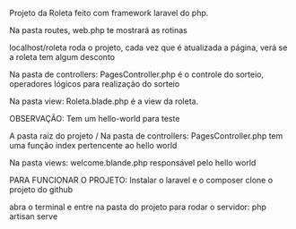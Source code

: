 Projeto da Roleta feito com framework laravel do php.

Na pasta routes,
web.php te mostrará as rotinas

localhost/roleta roda o projeto, cada vez que é atualizada a página, verá se a roleta tem algum desconto

Na pasta de controllers:
PagesController.php é o controle do sorteio, operadores lógicos para realização do sorteio

Na pasta view:
Roleta.blade.php é a view da roleta. 

OBSERVAÇÃO:
Tem um hello-world para teste

A pasta raiz do projeto /
Na pasta de controllers:
PagesController.php tem uma função index pertencente ao hello world

Na pasta views: 
welcome.blande.php responsável pelo hello world

PARA FUNCIONAR O PROJETO:
Instalar o laravel e o composer
clone o projeto do github

abra o terminal e entre na pasta do projeto para rodar o servidor: 
php artisan serve

